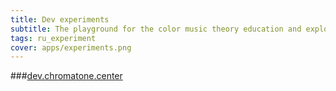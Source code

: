 ```yaml
---
title: Dev experiments
subtitle: The playground for the color music theory education and exploration apps.
tags: ru_experiment
cover: apps/experiments.png
---
```


###[dev.chromatone.center](https://dev.chromatone.center)